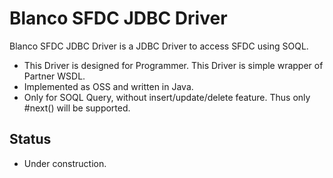 # Blanco SFDC JDBC Driver

Blanco SFDC JDBC Driver is a JDBC Driver to access SFDC using SOQL.

- This Driver is designed for Programmer. This Driver is simple wrapper of Partner WSDL.
- Implemented as OSS and written in Java.
- Only for SOQL Query, without insert/update/delete feature. Thus only #next() will be supported.

## Status

- Under construction.